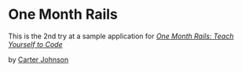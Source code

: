 # One Month Rails

This is the 2nd try at a sample application for 
[*One Month Rails: Teach Yourself to Code*](http://onemonthrails.com)

by [Carter Johnson](http://www.carterdjohnson.com)